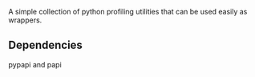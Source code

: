 A simple collection of python profiling utilities that can be used easily as wrappers. 

## Dependencies
pypapi and papi